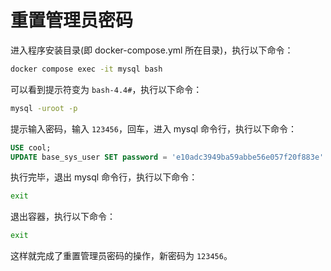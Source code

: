 # 重置管理员密码

进入程序安装目录(即 docker-compose.yml 所在目录)，执行以下命令：

```bash
docker compose exec -it mysql bash
```

可以看到提示符变为 `bash-4.4#`，执行以下命令：

```bash
mysql -uroot -p
```

提示输入密码，输入 `123456`，回车，进入 mysql 命令行，执行以下命令：

```sql
USE cool;
UPDATE base_sys_user SET password = 'e10adc3949ba59abbe56e057f20f883e' WHERE username = 'admin';
```

执行完毕，退出 mysql 命令行，执行以下命令：

```bash
exit
```

退出容器，执行以下命令：

```bash
exit
```

这样就完成了重置管理员密码的操作，新密码为 `123456`。